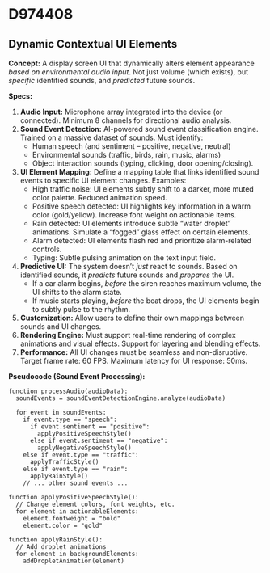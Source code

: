 # D974408

## Dynamic Contextual UI Elements

**Concept:** A display screen UI that dynamically alters element appearance *based on environmental audio input*. Not just volume (which exists), but *specific* identified sounds, and *predicted* future sounds.

**Specs:**

1.  **Audio Input:** Microphone array integrated into the device (or connected). Minimum 8 channels for directional audio analysis.
2.  **Sound Event Detection:**  AI-powered sound event classification engine. Trained on a massive dataset of sounds. Must identify:
    *   Human speech (and sentiment – positive, negative, neutral)
    *   Environmental sounds (traffic, birds, rain, music, alarms)
    *   Object interaction sounds (typing, clicking, door opening/closing).
3.  **UI Element Mapping:** Define a mapping table that links identified sound events to specific UI element changes. Examples:
    *   High traffic noise: UI elements subtly shift to a darker, more muted color palette. Reduced animation speed.
    *   Positive speech detected: UI highlights key information in a warm color (gold/yellow). Increase font weight on actionable items.
    *   Rain detected: UI elements introduce subtle “water droplet” animations. Simulate a “fogged” glass effect on certain elements.
    *   Alarm detected: UI elements flash red and prioritize alarm-related controls.
    *   Typing: Subtle pulsing animation on the text input field.
4.  **Predictive UI:** The system doesn’t *just* react to sounds. Based on identified sounds, it *predicts* future sounds and *prepares* the UI.
    *   If a car alarm begins, *before* the siren reaches maximum volume, the UI shifts to the alarm state.
    *   If music starts playing, *before* the beat drops, the UI elements begin to subtly pulse to the rhythm.
5.  **Customization:** Allow users to define their own mappings between sounds and UI changes.
6.  **Rendering Engine:**  Must support real-time rendering of complex animations and visual effects.  Support for layering and blending effects.
7.  **Performance:** All UI changes must be seamless and non-disruptive.  Target frame rate: 60 FPS. Maximum latency for UI response: 50ms.

**Pseudocode (Sound Event Processing):**

```
function processAudio(audioData):
  soundEvents = soundEventDetectionEngine.analyze(audioData)

  for event in soundEvents:
    if event.type == "speech":
      if event.sentiment == "positive":
        applyPositiveSpeechStyle()
      else if event.sentiment == "negative":
        applyNegativeSpeechStyle()
    else if event.type == "traffic":
      applyTrafficStyle()
    else if event.type == "rain":
      applyRainStyle()
    // ... other sound events ...

function applyPositiveSpeechStyle():
  // Change element colors, font weights, etc.
  for element in actionableElements:
    element.fontweight = "bold"
    element.color = "gold"

function applyRainStyle():
  // Add droplet animations
  for element in backgroundElements:
    addDropletAnimation(element)

```